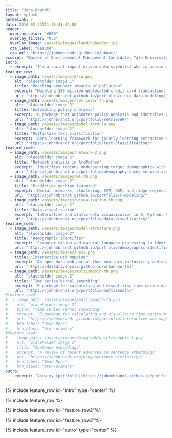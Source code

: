```yaml
---
title: "John Brandt"
layout: splash
permalink: /
date: 2016-03-23T11:48:41-04:00
header:
  overlay_color: "#000"
  overlay_filter: "0.3"
  overlay_image: /assets/images/landingheader.jpg
  cta_label: "Resumé"
  cta_url: "https://johnmbrandt.github.io/about/"
excerpt: "Master of Environmental Management Candidate, Yale University"
intro: 
  - excerpt: "I'm a social impact-driven data scientist who is passionate about improving business and policy decisions with natural language processing and predictive analytics. Interested? View my [portfolio](https://johnmbrandt.github.io/portfolio/), [resume](https://johnmbrandt.github.io/about/), or [LinkedIn](https://www.linkedin.com/in/johnmbrandt)."
feature_row:
  - image_path: assets/images/d4ca.png
    alt: "placeholder image 1"
    title: "Modeling economic impacts of pollution"
    excerpt: "Modeling 150 million geolocated credit card transactions to identify a novel multibillion-dollar economic impact of air pollution"
    url: "https://johnmbrandt.github.io/portfolio/r-big-data-modeling/"
  - image_path: /assets/images/retriever-th.png
    alt: "placeholder image 2"
    title: "Automating policy analysis"
    excerpt: "R package that automates policy analysis and identifies policy misalignment with neural embeddings"
    url: "https://johnbrandt.org/portfolio/retrieveR/"
  - image_path: /assets/images/model-formula.png
    alt: "placeholder image 2"
    title: "Multi-task text classification"
    excerpt: 'Deep learning framework for jointly learning extractive summarization and multi-label text classification'
    url: "https://johnbrandt.org/portfolio/text-classification/"
feature_row2:
  - image_path: /assets/images/network-2.png
    alt: "placeholder image 2"
    title: "Network analysis in ArcPython"
    excerpt: 'Identifies regions underserving target demographics with road network analysis'
    url: "https://johnbrandt.org/portfolio/demography-based-service-area/"
  - image_path: /assets/images/ml-th.png
    alt: "placeholder image 2"
    title: "Predictive machine learning"
    excerpt: 'Neural networks, clustering, SVM, GBM, and ridge regression to predict energy generation.'
    url: "https://johnmbrandt.github.io/portfolio/r-modeling/"
  - image_path: /assets/images/visualization-th.png
    alt: "placeholder image 2"
    title: "Data visualization"
    excerpt: 'Interactive and static data visualization in R, Python, ArcMap, and JavaScript'
    url: "https://johnbrandt.org/portfolio/data-visualization/"
feature_row3:
  - image_path: /assets/images/model-structure.png
    alt: "placeholder image 2"
    title: "Demographic identifier"
    excerpt: 'Computer vision and natural language processing to identify demographic differences in topic engagement'
    url: "https://johnmbrandt.github.io/portfolio/demographic-identifier/"
  - image_path: /assets/images/uesi.png
    title: "Interactive web mapping"
    excerpt: "An open data web portal that monitors inclusivity and equity at a neighborhood scale in 30 global cities"
    url: "https://datadrivenyale.github.io/urban-portal"
  - image_path: /assets/images/multismooth-th.png
    alt: "placeholder image 2"
    title: "Time series kernal smoothing"
    excerpt: 'R package for calculating and visualizing time series multivariate kernal smoothing'
    url: "https://johnbrandt.org/portfolio/multismooth/"
#feature_row3:
#  - image_path: /assets/images/multismooth-th.png
#    alt: "placeholder image 2"
#    title: "Time series kernal smoothing"
#    excerpt: 'R package for calculating and visualizing time series multivariate kernal smoothing'
#    url: "https://johnmbrandt.github.io/portfolio/interactive-web-mapping/"
#    btn_label: "Read More"
#    btn_class: "btn--primary"
#feature_row4:
#  - image_path: /assets/images/blog-emb/quickthoughts-1.png
#    alt: "placeholder image 2"
#    title: "Sentence embeddings"
#    excerpt: 'A review of recent advances in sentence embeddings'
#    url: "https://johnbrandt.org/blog/sentence-similarity/"
#    btn_label: "Read More"
#    btn_class: "btn--primary"
outro: 
  - excerpt: 'View my [portfolio](https://johnmbrandt.github.io/portfolio/), [resume](https://johnmbrandt.github.io/about/), or [LinkedIn](https://www.linkedin.com/in/johnmbrandt).'
---
```


{% include feature_row id="intro" type="center" %}

{% include feature_row %}

{% include feature_row id="feature_row2"%}

{% include feature_row id="feature_row3"%}

{% include feature_row id="outro" type="center" %}